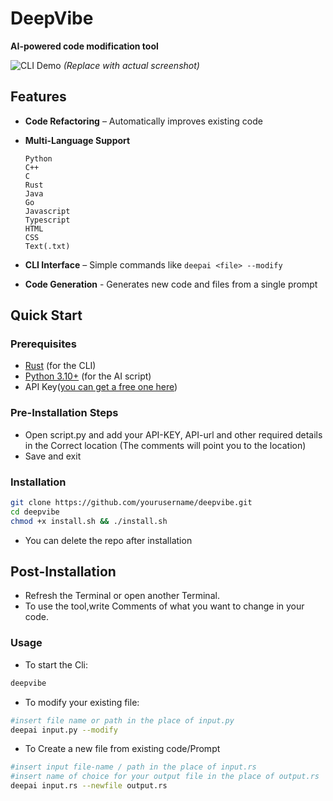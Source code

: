# DeepVibe 
**AI-powered code modification tool**

![CLI Demo](https://via.placeholder.com/800x400?text=DeepVibe+Terminal+Demo) *(Replace with actual screenshot)*

## Features
- **Code Refactoring** – Automatically improves existing code
- **Multi-Language Support**

      Python
      C++
      C
      Rust
      Java
      Go
      Javascript
      Typescript
      HTML
      CSS
      Text(.txt)

- **CLI Interface** – Simple commands like `deepai <file> --modify`
- **Code Generation** - Generates new code and files from a single prompt

## Quick Start

### Prerequisites
- [Rust](https://www.rust-lang.org/tools/install) (for the CLI)
- [Python 3.10+](https://www.python.org/downloads/) (for the AI script)
- API Key([you can get a free one here](https://openrouter.ai/))

### Pre-Installation Steps
- Open script.py and add your API-KEY, API-url and other required details in the Correct location (The comments will point you to the location)
- Save and exit

### Installation
```bash
git clone https://github.com/yourusername/deepvibe.git
cd deepvibe
chmod +x install.sh && ./install.sh
```
- You can delete the repo after installation

## Post-Installation
- Refresh the Terminal or open another Terminal.
- To use the tool,write Comments of what you want to change in your code.

### Usage
- To start the Cli:
```bash
deepvibe
```
- To modify your existing file:
```bash
#insert file name or path in the place of input.py
deepai input.py --modify
```
- To Create a new file from existing code/Prompt
```bash
#insert input file-name / path in the place of input.rs
#insert name of choice for your output file in the place of output.rs
deepai input.rs --newfile output.rs
```



